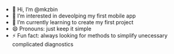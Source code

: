 - 👋 Hi, I’m @mkzbin
- 👀 I’m interested in deveolping my first  mobile app
- 🌱 I’m currently learning to create my first project
- 😄 Pronouns: just keep it simple
- ⚡ Fun fact: always looking for methods to simplify unecessary complicated diagnostics

<!---
mkzbin/mkzbin is a ✨ special ✨ repository because its `README.md` (this file) appears on your GitHub profile.
You can click the Preview link to take a look at your changes.
--->
